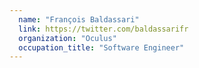 ```yaml
---
  name: "François Baldassari"
  link: https://twitter.com/baldassarifr
  organization: "Oculus"
  occupation_title: "Software Engineer"
---
```

